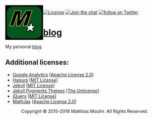 <img align="left" src="https://github.com/matt77hias/matt77hias.github.io/blob/master/res/Picture.jpg" width="120px"/>

[![License][s1]][li] [![Join the chat][s2]][gi]
<a href="https://twitter.com/intent/follow?screen_name=matt77hias"><img src="https://img.shields.io/twitter/follow/matt77hias.svg?style=social" alt="follow on Twitter"></a>

[s1]: https://img.shields.io/badge/licence-No%20Licence-blue.svg
[s2]: https://badges.gitter.im/matt77hias/Lobby.svg

[li]: https://raw.githubusercontent.com/matt77hias/matt77hias.github.io/master/LICENSE.txt
[gi]: https://gitter.im/matt77hias/Lobby

# [blog](https://matt77hias.github.io/blog)
My personal [blog](https://matt77hias.github.io/blog).

## Additional licenses:
* [Google Analytics](https://github.com/GoogleWebComponents/google-analytics) [[Apache License 2.0](https://github.com/GoogleWebComponents/google-analytics/blob/master/LICENSE)]
* [Hagura](https://github.com/sharu725/hagura) [[MIT License](https://github.com/sharu725/hagura/blob/gh-pages/LICENCE.md)]
* [Jekyll](https://github.com/jekyll/jekyll) [[MIT License](https://github.com/jekyll/jekyll/blob/master/LICENSE)]
* [Jekyll Pygments Themes](https://github.com/jwarby/jekyll-pygments-themes) [[The Unlicense](https://github.com/jwarby/jekyll-pygments-themes/blob/master/UNLICENSE.txt)]
* [jQuery](https://github.com/jquery/jquery) [[MIT License](https://github.com/jquery/jquery/blob/master/LICENSE.txt)]
* [MathJax](https://github.com/mathjax/MathJax) [[Apache License 2.0](https://github.com/mathjax/MathJax/blob/master/LICENSE)]

<p align="center">Copyright © 2015-2018 Matthias Moulin. All Rights Reserved.</p>
